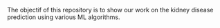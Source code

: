 The objectif of this repository is to show our work on the kidney disease prediction using various ML algorithms.
